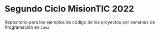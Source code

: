 # Segundo Ciclo MisionTIC 2022

Repositorio para los ejemplos de código de los proyectos por semanas de Programación en `Java`
